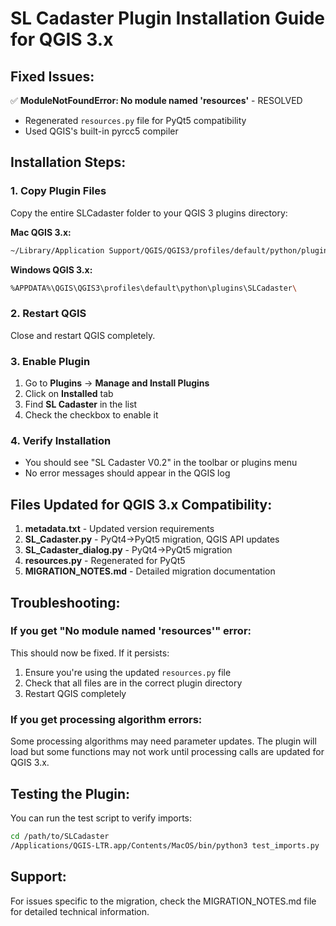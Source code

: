 # SL Cadaster Plugin Installation Guide for QGIS 3.x

## Fixed Issues:
✅ **ModuleNotFoundError: No module named 'resources'** - RESOLVED
- Regenerated `resources.py` file for PyQt5 compatibility
- Used QGIS's built-in pyrcc5 compiler

## Installation Steps:

### 1. Copy Plugin Files
Copy the entire SLCadaster folder to your QGIS 3 plugins directory:

**Mac QGIS 3.x:**
```bash
~/Library/Application Support/QGIS/QGIS3/profiles/default/python/plugins/SLCadaster/
```

**Windows QGIS 3.x:**
```bash
%APPDATA%\QGIS\QGIS3\profiles\default\python\plugins\SLCadaster\
```

### 2. Restart QGIS
Close and restart QGIS completely.

### 3. Enable Plugin
1. Go to **Plugins** → **Manage and Install Plugins**
2. Click on **Installed** tab
3. Find **SL Cadaster** in the list
4. Check the checkbox to enable it

### 4. Verify Installation
- You should see "SL Cadaster V0.2" in the toolbar or plugins menu
- No error messages should appear in the QGIS log

## Files Updated for QGIS 3.x Compatibility:

1. **metadata.txt** - Updated version requirements
2. **SL_Cadaster.py** - PyQt4→PyQt5 migration, QGIS API updates
3. **SL_Cadaster_dialog.py** - PyQt4→PyQt5 migration
4. **resources.py** - Regenerated for PyQt5
5. **MIGRATION_NOTES.md** - Detailed migration documentation

## Troubleshooting:

### If you get "No module named 'resources'" error:
This should now be fixed. If it persists:
1. Ensure you're using the updated `resources.py` file
2. Check that all files are in the correct plugin directory
3. Restart QGIS completely

### If you get processing algorithm errors:
Some processing algorithms may need parameter updates. The plugin will load but some functions may not work until processing calls are updated for QGIS 3.x.

## Testing the Plugin:
You can run the test script to verify imports:
```bash
cd /path/to/SLCadaster
/Applications/QGIS-LTR.app/Contents/MacOS/bin/python3 test_imports.py
```

## Support:
For issues specific to the migration, check the MIGRATION_NOTES.md file for detailed technical information.